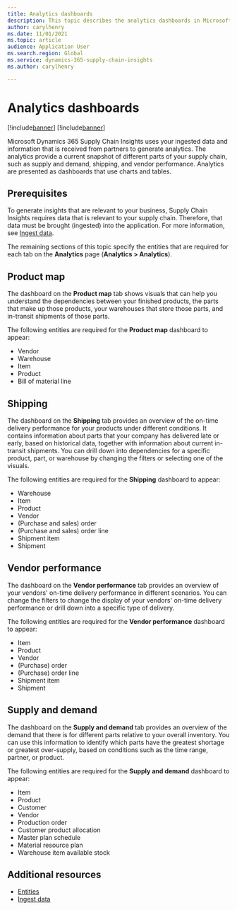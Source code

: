 ```yaml
---
title: Analytics dashboards
description: This topic describes the analytics dashboards in Microsoft Dynamics 365 Supply Chain Insights.
author: carylhenry
ms.date: 11/01/2021
ms.topic: article
audience: Application User
ms.search.region: Global
ms.service: dynamics-365-supply-chain-insights
ms.author: carylhenry

---
```


# Analytics dashboards

[!include[banner](includes/banner.md)]
[!include[banner](includes/preview-banner.md)]

Microsoft Dynamics 365 Supply Chain Insights uses your ingested data and information that is received from partners to generate analytics. The analytics provide a current snapshot of different parts of your supply chain, such as supply and demand, shipping, and vendor performance. Analytics are presented as dashboards that use charts and tables.

## Prerequisites

To generate insights that are relevant to your business, Supply Chain Insights requires data that is relevant to your supply chain. Therefore, that data must be brought (ingested) into the application. For more information, see [Ingest data](ingest-data.md).

The remaining sections of this topic specify the entities that are required for each tab on the **Analytics** page (**Analytics \> Analytics**).

## Product map

The dashboard on the **Product map** tab shows visuals that can help you understand the dependencies between your finished products, the parts that make up those products, your warehouses that store those parts, and in-transit shipments of those parts.

The following entities are required for the **Product map** dashboard to appear:

- Vendor
- Warehouse
- Item
- Product
- Bill of material line

## Shipping

The dashboard on the **Shipping** tab provides an overview of the on-time delivery performance for your products under different conditions. It contains information about parts that your company has delivered late or early, based on historical data, together with information about current in-transit shipments. You can drill down into dependencies for a specific product, part, or warehouse by changing the filters or selecting one of the visuals.

The following entities are required for the **Shipping** dashboard to appear:

- Warehouse
- Item
- Product
- Vendor
- (Purchase and sales) order
- (Purchase and sales) order line
- Shipment item
- Shipment

## Vendor performance

The dashboard on the **Vendor performance** tab provides an overview of your vendors' on-time delivery performance in different scenarios. You can change the filters to change the display of your vendors' on-time delivery performance or drill down into a specific type of delivery.

The following entities are required for the **Vendor performance** dashboard to appear:

- Item
- Product
- Vendor
- (Purchase) order
- (Purchase) order line
- Shipment item
- Shipment

## Supply and demand

The dashboard on the **Supply and demand** tab provides an overview of the demand that there is for different parts relative to your overall inventory. You can use this information to identify which parts have the greatest shortage or greatest over-supply, based on conditions such as the time range, partner, or product.

The following entities are required for the **Supply and demand** dashboard to appear:

- Item
- Product
- Customer
- Vendor
- Production order
- Customer product allocation
- Master plan schedule
- Material resource plan
- Warehouse item available stock

## Additional resources
- [Entities](entities.md)
- [Ingest data](ingest-data.md)
